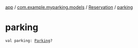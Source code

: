 [app](../../index.md) / [com.example.myparking.models](../index.md) / [Reservation](index.md) / [parking](./parking.md)

# parking

`val parking: `[`Parking`](../-parking/index.md)`?`